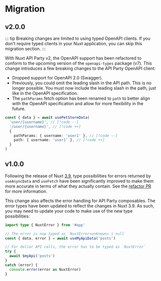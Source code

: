 # Migration

## v2.0.0

::: tip
Breaking changes are limited to using typed OpenAPI clients. If you don't require typed clients in your Nuxt application, you can skip this migration section.
:::

With Nuxt API Party v2, the OpenAPI support has been refactored to conform to the upcoming version of the `openapi-types` package (v7). This change introduces a few breaking changes to the API Party OpenAPI client:

- Dropped support for OpenAPI 2.0 (Swagger).
- Previously, you could omit the leading slash in the API path. This is no longer possible. You must now include the leading slash in the path, just like in the OpenAPI specification.
- The `pathParams` fetch option has been renamed to `path` to better align with the OpenAPI specification and allow for more flexibility in the future.

```ts
const { data } = await usePetStoreData(
  'user/{username}', // [!code --]
  '/user/{username}', // [!code ++]
  {
    pathParams: { username: 'user1' }, // [!code --]
    path: { username: 'user1' }, // [!code ++]
  }
)
```

## v1.0.0

Following the release of Nuxt [3.9](https://github.com/nuxt/nuxt/releases/tag/v3.9.0), type possibilities for errors returned by `useAsyncData` and `useFetch` have been significantly improved to make them more accurate in terms of what they actually contain. See the [refactor PR](https://github.com/nuxt/nuxt/pull/24396) for more information.

This change also affects the error handling for API Party composables. The error types have been updated to reflect the changes in Nuxt 3.9. As such, you may need to update your code to make use of the new type possibilities:

```ts
import type { NuxtError } from '#app'

// The error is now typed as `NuxtError<unknown> | null`
const { data, error } = await useMyApiData('posts')

// For dollar API calls, the error has to be typed as `NuxtError`
try {
  await $myApi('posts')
}
catch (error) {
  console.error(error as NuxtError)
}
```

